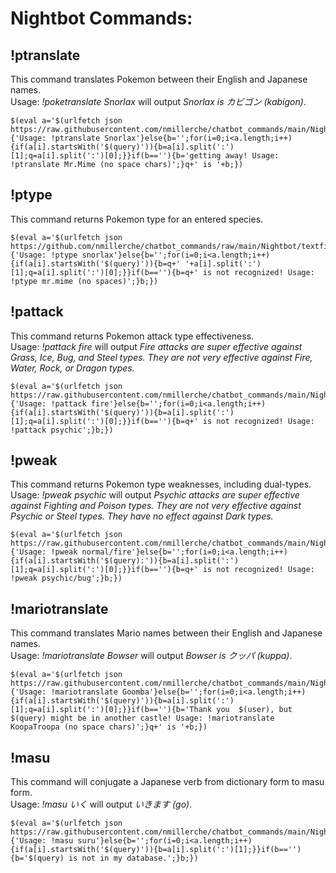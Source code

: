 # Nightbot Commands:

## !ptranslate
This command translates Pokemon between their English and Japanese names.<br/>
Usage: *!poketranslate Snorlax* will output *Snorlax is カビゴン (kabigon)*.
```
$(eval a='$(urlfetch json https://raw.githubusercontent.com/nmillerche/chatbot_commands/main/Nightbot/textfiles/poketranslate.txt)'.split('§');q='$(query)';if(!q){'Usage: !ptranslate Snorlax'}else{b='';for(i=0;i<a.length;i++){if(a[i].startsWith('$(query)')){b=a[i].split(':')[1];q=a[i].split(':')[0];}}if(b==''){b='getting away! Usage: !ptranslate Mr.Mime (no space chars)';}q+' is '+b;})
```
## !ptype
This command returns Pokemon type for an entered species.<br/>
```
$(eval a='$(urlfetch json https://github.com/nmillerche/chatbot_commands/raw/main/Nightbot/textfiles/pokemontypes.txt)'.split('§');q='$(query)';if(!q){'Usage: !ptype snorlax'}else{b='';for(i=0;i<a.length;i++){if(a[i].startsWith('$(query)')){b=q+' '+a[i].split(':')[1];q=a[i].split(':')[0];}}if(b==''){b=q+' is not recognized! Usage: !ptype mr.mime (no spaces)';}b;})
```
## !pattack
This command returns Pokemon attack type effectiveness.<br/>
Usage: *!pattack fire* will output *Fire attacks are super effective against Grass, Ice, Bug, and Steel types. They are not very effective against Fire, Water, Rock, or Dragon types.*
```
$(eval a='$(urlfetch json https://raw.githubusercontent.com/nmillerche/chatbot_commands/main/Nightbot/textfiles/pokemon_strengths.txt)'.split('§');q='$(query)';if(!q){'Usage: !pattack fire'}else{b='';for(i=0;i<a.length;i++){if(a[i].startsWith('$(query)')){b=a[i].split(':')[1];q=a[i].split(':')[0];}}if(b==''){b=q+' is not recognized! Usage: !pattack psychic';}b;})
```
## !pweak
This command returns Pokemon type weaknesses, including dual-types.<br/>
Usage: *!pweak psychic* will output *Psychic attacks are super effective against Fighting and Poison types. They are not very effective against Psychic or Steel types. They have no effect against Dark types.*
```
$(eval a='$(urlfetch json https://raw.githubusercontent.com/nmillerche/chatbot_commands/main/Nightbot/textfiles/pokemon_weakness.txt)'.split('§');q='$(query)';if(!q){'Usage: !pweak normal/fire'}else{b='';for(i=0;i<a.length;i++){if(a[i].startsWith('$(query):')){b=a[i].split(':')[1];q=a[i].split(':')[0];}}if(b==''){b=q+' is not recognized! Usage: !pweak psychic/bug';}b;})
```

## !mariotranslate
This command translates Mario names between their English and Japanese names.<br/>
Usage: *!mariotranslate Bowser* will output *Bowser is クッパ (kuppa)*.
```
$(eval a='$(urlfetch json https://raw.githubusercontent.com/nmillerche/chatbot_commands/main/Nightbot/textfiles/mariotranslate.txt)'.split('§');q='$(query)';if(!q){'Usage: !mariotranslate Goomba'}else{b='';for(i=0;i<a.length;i++){if(a[i].startsWith('$(query)')){b=a[i].split(':')[1];q=a[i].split(':')[0];}}if(b==''){b='Thank you  $(user), but $(query) might be in another castle! Usage: !mariotranslate KoopaTroopa (no space chars)';}q+' is '+b;})
```

## !masu
This command will conjugate a Japanese verb from dictionary form to masu form.<br/>
Usage: *!masu いく* will output *いきます (go)*.
```
$(eval a='$(urlfetch json https://raw.githubusercontent.com/nmillerche/chatbot_commands/main/Nightbot/textfiles/masuVerbs.txt)'.split('§');q='$(query)';if(!q){'Usage: !masu suru'}else{b='';for(i=0;i<a.length;i++){if(a[i].startsWith('$(query)')){b=a[i].split(':')[1];}}if(b==''){b='$(query) is not in my database.';}b;})
```
